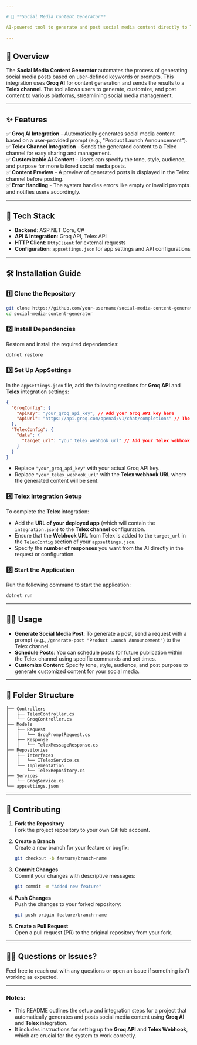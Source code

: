 ```yaml
---

# 📢 **Social Media Content Generator**

AI-powered tool to generate and post social media content directly to Telex channels. The system integrates **Groq AI** for content generation and **Telex** for content distribution, enabling businesses to automate the process of creating engaging social media posts.

---
```


## 🚀 **Overview**

The **Social Media Content Generator** automates the process of generating social media posts based on user-defined keywords or prompts. This integration uses **Groq AI** for content generation and sends the results to a **Telex channel**. The tool allows users to generate, customize, and post content to various platforms, streamlining social media management.

---

## ✨ **Features**

✅ **Groq AI Integration** - Automatically generates social media content based on a user-provided prompt (e.g., "Product Launch Announcement").  
✅ **Telex Channel Integration** - Sends the generated content to a Telex channel for easy sharing and management.  
✅ **Customizable AI Content** - Users can specify the tone, style, audience, and purpose for more tailored social media posts.  
✅ **Content Preview** - A preview of generated posts is displayed in the Telex channel before posting.  
✅ **Error Handling** - The system handles errors like empty or invalid prompts and notifies users accordingly.  

---

## 📌 **Tech Stack**

- **Backend**: ASP.NET Core, C#
- **API & Integration**: Groq API, Telex API
- **HTTP Client**: `HttpClient` for external requests
- **Configuration**: `appsettings.json` for app settings and API configurations

---

## 🛠 **Installation Guide**

### 1️⃣ **Clone the Repository**

```bash
git clone https://github.com/your-username/social-media-content-generator.git
cd social-media-content-generator
```

### 2️⃣ **Install Dependencies**

Restore and install the required dependencies:

```bash
dotnet restore
```

### 3️⃣ **Set Up AppSettings**

In the `appsettings.json` file, add the following sections for **Groq API** and **Telex** integration settings:

```json
{
  "GroqConfig": {
    "ApiKey": "your_groq_api_key", // Add your Groq API key here
    "ApiUrl": "https://api.groq.com/openai/v1/chat/completions" // The Groq API URL
  },
  "TelexConfig": {
    "data": {
      "target_url": "your_telex_webhook_url" // Add your Telex webhook URL here
    }
  }
}
```

- Replace `"your_groq_api_key"` with your actual Groq API key.
- Replace `"your_telex_webhook_url"` with the **Telex webhook URL** where the generated content will be sent.

### 4️⃣ **Telex Integration Setup**

To complete the **Telex** integration:

- Add the **URL of your deployed app** (which will contain the `integration.json`) to the **Telex channel** configuration.
- Ensure that the **Webhook URL** from Telex is added to the `target_url` in the `TelexConfig` section of your `appsettings.json`.
- Specify the **number of responses** you want from the AI directly in the request or configuration.

### 5️⃣ **Start the Application**

Run the following command to start the application:

```bash
dotnet run
```

---

## 👨‍💻 **Usage**

- **Generate Social Media Post**: To generate a post, send a request with a prompt (e.g., `/generate-post "Product Launch Announcement"`) to the Telex channel.
- **Schedule Posts**: You can schedule posts for future publication within the Telex channel using specific commands and set times.
- **Customize Content**: Specify tone, style, audience, and post purpose to generate customized content for your social media.

---

## 📂 **Folder Structure**

```
├── Controllers
│   ├── TelexController.cs
│   └── GroqController.cs
├── Models
│   ├── Request
│   │   └── GroqPromptRequest.cs
│   ├── Response
│   │   └── TelexMessageResponse.cs
├── Repositories
│   ├── Interfaces
│   │   └── ITelexService.cs
│   └── Implementation
│       └── TelexRepository.cs
├── Services
│   └── GroqService.cs
└── appsettings.json
```

---

## 🔧 **Contributing**

1. **Fork the Repository**  
   Fork the project repository to your own GitHub account.

2. **Create a Branch**  
   Create a new branch for your feature or bugfix:

   ```bash
   git checkout -b feature/branch-name
   ```

3. **Commit Changes**  
   Commit your changes with descriptive messages:

   ```bash
   git commit -m "Added new feature"
   ```

4. **Push Changes**  
   Push the changes to your forked repository:

   ```bash
   git push origin feature/branch-name
   ```

5. **Create a Pull Request**  
   Open a pull request (PR) to the original repository from your fork.

---

## 🙋‍♂️ **Questions or Issues?**

Feel free to reach out with any questions or open an issue if something isn't working as expected.

---

### Notes:
- This README outlines the setup and integration steps for a project that automatically generates and posts social media content using **Groq AI** and **Telex** integration.
- It includes instructions for setting up the **Groq API** and **Telex Webhook**, which are crucial for the system to work correctly.